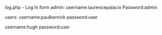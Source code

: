 log.php - Log In form
admin:
username:laurencepalacio
Password:admin

users:
username:paulkenrick
password:user

username:hugh
password:user

